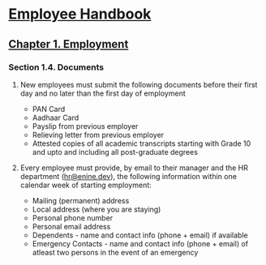 # [Employee Handbook](../index.md)

## [Chapter 1. Employment](index.md)

### Section 1.4. Documents

1. New employees must submit the following documents before their first day and no later than the first day of employment

    * PAN Card
    * Aadhaar Card
    * Payslip from previous employer
    * Relieving letter from previous employer
    * Attested copies of all academic transcripts starting with Grade 10 and upto and including all post-graduate degrees

2. Every employee must provide, by email to their manager and the HR department (hr@enine.dev), the following information within one calendar week of starting employment:

    * Mailing (permanent) address
    * Local address (where you are staying)
    * Personal phone number
    * Personal email address
    * Dependents - name and contact info (phone + email) if available
    * Emergency Contacts - name and contact info (phone + email) of atleast two persons in the event of an emergency
